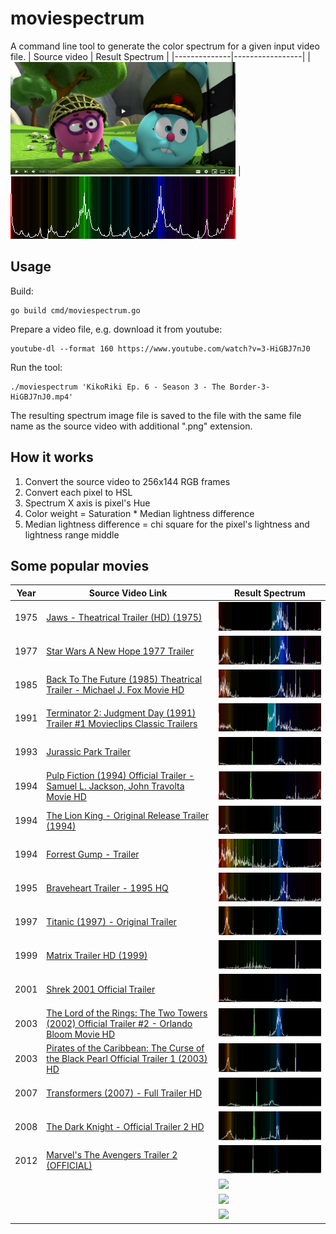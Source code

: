 # moviespectrum

A command line tool to generate the color spectrum for a given input video file.
| Source video | Result Spectrum |
|--------------|-----------------|
| <img src="examples/Screenshot_20201022_103659.png" width="360"/> | <img src="examples/KikoRiki%20Ep.%206%20-%20Season%203%20-%20The Border-3-HiGBJ7nJ0.mp4.png" width="360" />

## Usage

Build:
```
go build cmd/moviespectrum.go
```

Prepare a video file, e.g. download it from youtube:
```
youtube-dl --format 160 https://www.youtube.com/watch?v=3-HiGBJ7nJ0
```

Run the tool:
```
./moviespectrum 'KikoRiki Ep. 6 - Season 3 - The Border-3-HiGBJ7nJ0.mp4'
```

The resulting spectrum image file is saved to the file with the same file name as the source video with additional 
".png" extension.

## How it works

1. Convert the source video to 256x144 RGB frames
2. Convert each pixel to HSL
3. Spectrum X axis is pixel's Hue
4. Color weight = Saturation * Median lightness difference
5. Median lightness difference = chi square for the pixel's lightness and lightness range middle 

## Some popular movies

| Year | Source Video Link | Result Spectrum |
|------|-------------------|-----------------|
| 1975 | [Jaws - Theatrical Trailer (HD) (1975)](https://www.youtube.com/watch?v=4pxkU9GVAoA) | <img src="examples/Jaws%20-%20Theatrical%20Trailer%20(HD)%20(1975)-4pxkU9GVAoA.mp4.png"/> |
| 1977 | [Star Wars A New Hope 1977 Trailer](https://www.youtube.com/watch?v=1g3_CFmnU7k) | <img src="examples/Star%20Wars%20A%20New%20Hope%201977%20Trailer-1g3_CFmnU7k.mp4.png"/> |
| 1985 | [Back To The Future (1985) Theatrical Trailer - Michael J. Fox Movie HD](https://www.youtube.com/watch?v=qvsgGtivCgs) | <img src="examples/Back%20To%20The%20Future%20(1985)%20Theatrical%20Trailer%20-%20Michael%20J.%20Fox%20Movie%20HD-qvsgGtivCgs.mp4.png"/> |
| 1991 | [Terminator 2: Judgment Day (1991) Trailer #1 Movieclips Classic Trailers](https://www.youtube.com/watch?v=CRRlbK5w8AE) | <img src="examples/Terminator%202%20-%20Judgment%20Day%20%281991%29%20Trailer%20%231%20_%20Movieclips%20Classic%20Trailers-CRRlbK5w8AE.mp4.png"/> |
| 1993 | [Jurassic Park Trailer](https://www.youtube.com/watch?v=lc0UehYemQA) | <img src="examples/Jurassic%20Park%20Trailer-lc0UehYemQA.mp4.png"/> |
| 1994 | [Pulp Fiction (1994) Official Trailer - Samuel L. Jackson, John Travolta Movie HD](https://www.youtube.com/watch?v=5ZAhzsi1ybM) | <img src="examples/Pulp%20Fiction%20%281994%29%20Official%20Trailer%20-%20Samuel%20L.%20Jackson%2C%20John%20Travolta%20Movie%20HD-5ZAhzsi1ybM.mp4.png"/> |
| 1994 | [The Lion King - Original Release Trailer (1994)](https://www.youtube.com/watch?v=hY7xBISLBIA) | <img src="examples/The%20Lion%20King%20-%20Original%20Release%20Trailer%20%281994%29-hY7xBISLBIA.mp4.png"/> |
| 1994 | [Forrest Gump - Trailer](https://www.youtube.com/watch?v=bLvqoHBptjg) | <img src="examples/Forrest%20Gump%20-%20Trailer-bLvqoHBptjg.mp4.png"/> |
| 1995 | [Braveheart Trailer - 1995 HQ](https://www.youtube.com/watch?v=1cnoM8EiGGU) | <img src="examples/Braveheart%20Trailer%20-%201995%20HQ-1cnoM8EiGGU.mp4.png"/> |
| 1997 | [Titanic (1997) - Original Trailer](https://www.youtube.com/watch?v=jUm88F3MEbQ) | <img src="examples/Titanic%20%281997%29%20-%20Original%20Trailer-jUm88F3MEbQ.mp4.png"/> |
| 1999 | [Matrix Trailer HD (1999)](https://www.youtube.com/watch?v=m8e-FF8MsqU) | <img src="examples/Matrix%20Trailer%20HD%20%281999%29-m8e-FF8MsqU.mp4.png"/> |
| 2001 | [Shrek 2001 Official Trailer](https://www.youtube.com/watch?v=ooJJX3R42WM) | <img src="examples/Shrek%202001%20Official%20Trailer-ooJJX3R42WM.mp4.png"/> |
| 2003 | [The Lord of the Rings: The Two Towers (2002) Official Trailer #2 - Orlando Bloom Movie HD](https://www.youtube.com/watch?v=LbfMDwc4azU) | <img src="examples/The%20Lord%20of%20the%20Rings%20-%20The%20Two%20Towers%20%282002%29%20Official%20Trailer%20%232%20-%20Orlando%20Bloom%20Movie%20HD-LbfMDwc4azU.mp4.png"/> |
| 2003 | [Pirates of the Caribbean: The Curse of the Black Pearl Official Trailer 1 (2003) HD](https://www.youtube.com/watch?v=naQr0uTrH_s) | <img src="examples/Pirates%20of%20the%20Caribbean%20-%20The%20Curse%20of%20the%20Black%20Pearl%20Official%20Trailer%201%20%282003%29%20HD-naQr0uTrH_s.mp4.png"/>
| 2007 | [Transformers (2007) - Full Trailer HD](https://www.youtube.com/watch?v=dxQxgAfNzyE) | <img src="examples/Transformers%20%282007%29%20-%20Full%20Trailer%20%5BHD%5D-dxQxgAfNzyE.mp4.png"/> |
| 2008 | [The Dark Knight - Official Trailer 2 HD](https://www.youtube.com/watch?v=TQfATDZY5Y4) | <img src="examples/The%20Dark%20Knight%20-%20Official%20Trailer%202%20%5BHD%5D-TQfATDZY5Y4.mp4.png"/> |
| 2012 | [Marvel's The Avengers Trailer 2 (OFFICIAL)](https://www.youtube.com/watch?v=hIR8Ar-Z4hw) | <img src="examples/Marvel%27s%20The%20Avengers%20Trailer%202%20%28OFFICIAL%29-hIR8Ar-Z4hw.mp4.png"/> |
| | []() | <img src="examples/"/> |
| | []() | <img src="examples/"/> |
| | []() | <img src="examples/"/> |
